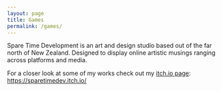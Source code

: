 ```yaml
---
layout: page
title: Games
permalink: /games/
---
```


Spare Time Development is an art and design studio based out of the far north of New Zealand. Designed to display online artistic musings ranging across platforms and media.

For a closer look at some of my works check out my [itch.io page][itch.io page]: https://sparetimedev.itch.io/

[itch.io page]: https://sparetimedev.itch.io/
   
